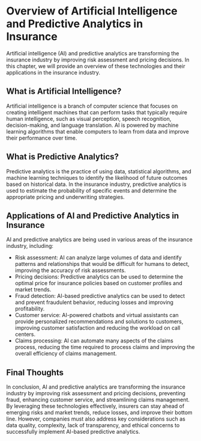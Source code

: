Overview of Artificial Intelligence and Predictive Analytics in Insurance
================================================================================================

Artificial intelligence (AI) and predictive analytics are transforming the insurance industry by improving risk assessment and pricing decisions. In this chapter, we will provide an overview of these technologies and their applications in the insurance industry.

What is Artificial Intelligence?
--------------------------------

Artificial intelligence is a branch of computer science that focuses on creating intelligent machines that can perform tasks that typically require human intelligence, such as visual perception, speech recognition, decision-making, and language translation. AI is powered by machine learning algorithms that enable computers to learn from data and improve their performance over time.

What is Predictive Analytics?
-----------------------------

Predictive analytics is the practice of using data, statistical algorithms, and machine learning techniques to identify the likelihood of future outcomes based on historical data. In the insurance industry, predictive analytics is used to estimate the probability of specific events and determine the appropriate pricing and underwriting strategies.

Applications of AI and Predictive Analytics in Insurance
--------------------------------------------------------

AI and predictive analytics are being used in various areas of the insurance industry, including:

* Risk assessment: AI can analyze large volumes of data and identify patterns and relationships that would be difficult for humans to detect, improving the accuracy of risk assessments.
* Pricing decisions: Predictive analytics can be used to determine the optimal price for insurance policies based on customer profiles and market trends.
* Fraud detection: AI-based predictive analytics can be used to detect and prevent fraudulent behavior, reducing losses and improving profitability.
* Customer service: AI-powered chatbots and virtual assistants can provide personalized recommendations and solutions to customers, improving customer satisfaction and reducing the workload on call centers.
* Claims processing: AI can automate many aspects of the claims process, reducing the time required to process claims and improving the overall efficiency of claims management.

Final Thoughts
--------------

In conclusion, AI and predictive analytics are transforming the insurance industry by improving risk assessment and pricing decisions, preventing fraud, enhancing customer service, and streamlining claims management. By leveraging these technologies effectively, insurers can stay ahead of emerging risks and market trends, reduce losses, and improve their bottom line. However, companies must also address key considerations such as data quality, complexity, lack of transparency, and ethical concerns to successfully implement AI-based predictive analytics.
